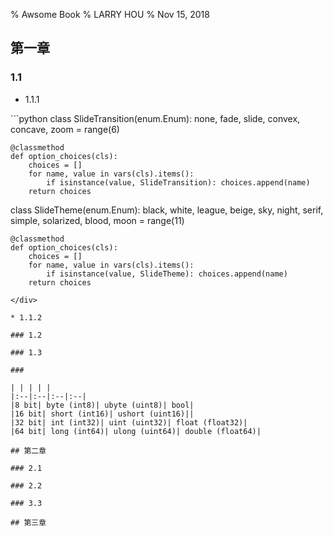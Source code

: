 % Awsome Book
% LARRY HOU
% Nov 15, 2018

## 第一章

### 1.1
* 1.1.1

<div class="fragment">
```python
class SlideTransition(enum.Enum):
    none, fade, slide, convex, concave, zoom = range(6)

    @classmethod
    def option_choices(cls):
        choices = []
        for name, value in vars(cls).items():
            if isinstance(value, SlideTransition): choices.append(name)
        return choices

class SlideTheme(enum.Enum):
    black, white, league, beige, sky, night, serif, simple, solarized, blood, moon = range(11)

    @classmethod
    def option_choices(cls):
        choices = []
        for name, value in vars(cls).items():
            if isinstance(value, SlideTheme): choices.append(name)
        return choices

```
</div>

* 1.1.2

### 1.2

### 1.3

### 

| | | | |
|:--|:--|:--|:--|
|8 bit| byte (int8)| ubyte (uint8)| bool|
|16 bit| short (int16)| ushort (uint16)||
|32 bit| int (int32)| uint (uint32)| float (float32)|
|64 bit| long (int64)| ulong (uint64)| double (float64)|

## 第二章

### 2.1

### 2.2

### 3.3

## 第三章

